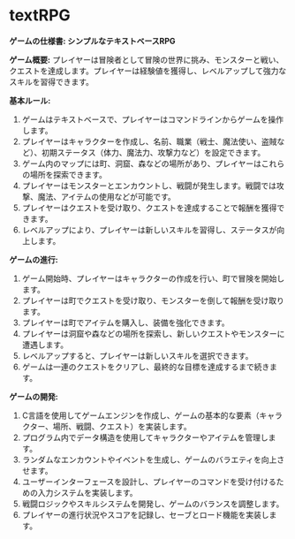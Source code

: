 # textRPG

**ゲームの仕様書: シンプルなテキストベースRPG**

**ゲーム概要:**
プレイヤーは冒険者として冒険の世界に挑み、モンスターと戦い、クエストを達成します。プレイヤーは経験値を獲得し、レベルアップして強力なスキルを習得できます。

**基本ルール:**
1. ゲームはテキストベースで、プレイヤーはコマンドラインからゲームを操作します。
2. プレイヤーはキャラクターを作成し、名前、職業（戦士、魔法使い、盗賊など）、初期ステータス（体力、魔法力、攻撃力など）を設定できます。
3. ゲーム内のマップには町、洞窟、森などの場所があり、プレイヤーはこれらの場所を探索できます。
4. プレイヤーはモンスターとエンカウントし、戦闘が発生します。戦闘では攻撃、魔法、アイテムの使用などが可能です。
5. プレイヤーはクエストを受け取り、クエストを達成することで報酬を獲得できます。
6. レベルアップにより、プレイヤーは新しいスキルを習得し、ステータスが向上します。

**ゲームの進行:**
1. ゲーム開始時、プレイヤーはキャラクターの作成を行い、町で冒険を開始します。
2. プレイヤーは町でクエストを受け取り、モンスターを倒して報酬を受け取ります。
3. プレイヤーは町でアイテムを購入し、装備を強化できます。
4. プレイヤーは洞窟や森などの場所を探索し、新しいクエストやモンスターに遭遇します。
5. レベルアップすると、プレイヤーは新しいスキルを選択できます。
6. ゲームは一連のクエストをクリアし、最終的な目標を達成するまで続きます。

**ゲームの開発:**
1. C言語を使用してゲームエンジンを作成し、ゲームの基本的な要素（キャラクター、場所、戦闘、クエスト）を実装します。
2. プログラム内でデータ構造を使用してキャラクターやアイテムを管理します。
3. ランダムなエンカウントやイベントを生成し、ゲームのバラエティを向上させます。
4. ユーザーインターフェースを設計し、プレイヤーのコマンドを受け付けるための入力システムを実装します。
5. 戦闘ロジックやスキルシステムを開発し、ゲームのバランスを調整します。
6. プレイヤーの進行状況やスコアを記録し、セーブとロード機能を実装します。

